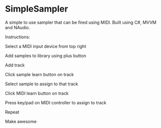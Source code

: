 # SimpleSampler
A simple to use sampler that can be fired using MIDI.  Built using C#, MVVM and NAudio.

Instructions:

Select a MIDI input device from top right

Add samples to library using plus button

Add track

Click sample learn button on track

Select sample to assign to that track

Click MIDI learn button on track

Press key/pad on MIDI controller to assign to track 

Repeat

Make awesome
